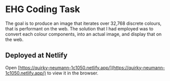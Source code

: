 # EHG Coding Task

The goal is to produce an image that iterates over 32,768 discrete colours, that is performant on the web. The solution that I had employed was to convert each colour components, into an actual image, and display that on the web.

## Deployed at Netlify

Open [https://quirky-neumann-1c1050.netlify.app/](https://quirky-neumann-1c1050.netlify.app/) to view it in the browser.
